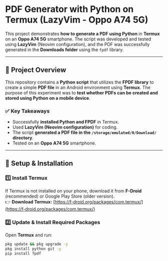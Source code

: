 # PDF Generator with Python on Termux (LazyVim - Oppo A74 5G)

This project demonstrates **how to generate a PDF using Python** in **Termux** on an **Oppo A74 5G** smartphone. The script was developed and tested using **LazyVim** (Neovim configuration), and the PDF was successfully generated in the **Downloads folder** using the `fpdf` library.

---

## 📌 Project Overview
This repository contains a **Python script** that utilizes the **FPDF library** to create a simple **PDF file** in an Android environment using **Termux**. The purpose of this experiment was to **test whether PDFs can be created and stored using Python on a mobile device**.

### ✅ Key Takeaways
- Successfully **installed Python and FPDF** in Termux.
- Used **LazyVim (Neovim configuration)** for coding.
- The script **generated a PDF file in the `/storage/emulated/0/Download/` directory**.
- Tested on an **Oppo A74 5G** smartphone.

---

## 🔧 Setup & Installation

### **1️⃣ Install Termux**
If Termux is not installed on your phone, download it from **F-Droid** (recommended) or Google Play Store (older version).  
👉 **Download Termux:** [https://f-droid.org/packages/com.termux/](https://f-droid.org/packages/com.termux/)

### **2️⃣ Update & Install Required Packages**
Open **Termux** and run:
```bash
pkg update && pkg upgrade -y
pkg install python git -y
pip install fpdf
